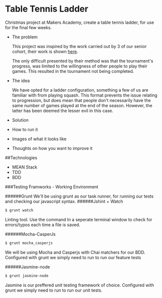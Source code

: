 Table Tennis Ladder
===================

Christmas project at Makers Academy, create a table tennis ladder, for use
for the final few weeks. 

- The problem

  This project was inspired by the work carried out by 3 of our senior cohort, 
  their work is shown [here](https://github.com/danjocutler/tournament_prog).

  The only difficult presented by their method was that the tournament's
  progress, was limited to the willingness of other people to play their
  games. This resulted in the tournament not being completed. 

- The idea

  We have opted for a ladder configuration, something a few of us are familiar
  with from playing squash. This format prevents the issue relating to
  progression, but does mean that people don't necessarily have the same number
  of games played at the end of the season. However, the latter has been deemed
  the lesser evil in this case. 

- Solution
- How to run it
- Images of what it looks like
- Thoughts on how you want to improve it


##Technologies

- MEAN Stack
- TDD
- BDD

###Testing Framworks - Working Environment

######Grunt
We'll be using grunt as our task runner, for running our tests and checking 
our javascript syntax.
######Jshint + Watch
```sh
$ grunt watch
```
Linting tool. Use the command 
In a seperate terminal window to check for errors/typos each time a file
is saved.

######Mocha-CasperJs
```sh
$ grunt mocha_casperjs
```
We will be using Mocha and Casperjs with Chai matchers for our BDD. 
Configured with grunt we simply need to run
to run our feature tests

######Jasmine-node
```sh
$ grunt jasmine-node
```
Jasmine is our preffered unit testing framework of choice. Configured
with grunt we simply need to run
to run our unit tests. 
